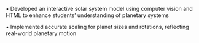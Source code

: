 • Developed an interactive solar system model using computer vision and HTML to enhance students’ understanding of planetary systems

• Implemented accurate scaling for planet sizes and rotations, reflecting real-world planetary motion
